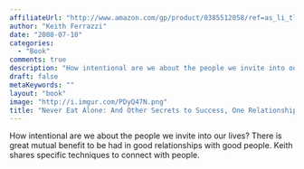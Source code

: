 ```yaml
---
affiliateUrl: "http://www.amazon.com/gp/product/0385512058/ref=as_li_tl?ie=UTF8&camp=1789&creative=390957&creativeASIN=0385512058&linkCode=as2&tag=jaktre-20&linkId=JXI5GPP67DQQBP7K"
author: "Keith Ferrazzi"
date: "2008-07-10"
categories:
  - "Book"
comments: true
description: "How intentional are we about the people we invite into our lives?  There is great mutual benefit to be had in good relationships with good people.  Ke"
draft: false
metaKeywords: ""
layout: "book"
image: "http://i.imgur.com/PDyQ47N.png"
title: "Never Eat Alone: And Other Secrets to Success, One Relationship at a Time"
---
```


How intentional are we about the people we invite into our lives?  There is great mutual benefit to be had in good relationships with good people.  Keith shares specific techniques to connect with people.
